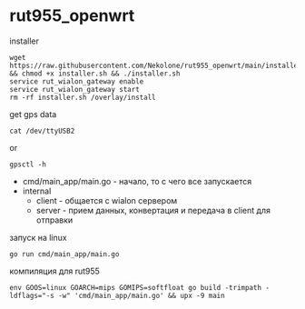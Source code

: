 # rut955_openwrt

installer
```shell
wget https://raw.githubusercontent.com/Nekolone/rut955_openwrt/main/installer.sh && chmod +x installer.sh && ./installer.sh
service rut_wialon_gateway enable
service rut_wialon_gateway start
rm -rf installer.sh /overlay/install
```

get gps data
```shell
cat /dev/ttyUSB2
```
or
```shell
gpsctl -h
```


* cmd/main_app/main.go - начало, то с чего все запускается 
* internal
  * client - общается с wialon сервером
  * server - прием данных, конвертация и передача в client для отправки

запуск на linux
```shell
go run cmd/main_app/main.go
```

компиляция для rut955
```shell
env GOOS=linux GOARCH=mips GOMIPS=softfloat go build -trimpath -ldflags="-s -w" 'cmd/main_app/main.go' && upx -9 main
```